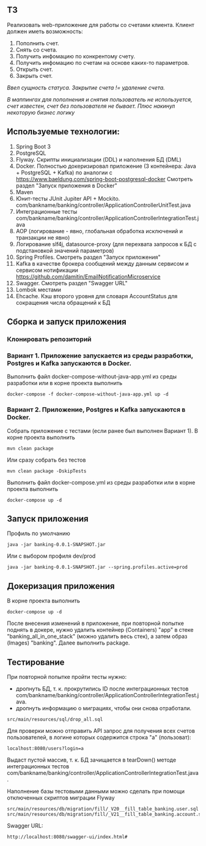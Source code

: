 ## ТЗ
Реализовать web-приложение для работы со счетами клиента. Клиент должен иметь возможность:

1. Пополнить счет.
2. Снять со счета.
3. Получить инфомацию по конкрентому счету.
4. Получить инфомацию по счетам на основе каких-то параметров.
5. Открыть счет.
6. Закрыть счет.

_Ввел сущность статуса. Закрытие счета != удаление счета._

_В маппингах для пополнения и снятия пользователь не используется, счет известен, счет без пользователя не бывает._
_Плюс накинул некоторую бизнес логику_


## Используемые технологии:
1. Spring Boot 3
2. PostgreSQL
3. Flyway. Скрипты инициализации (DDL) и наполнения БД (DML)
4. Docker. Полностью докеризировал приложение (3 контейнера: Java + PostgreSQL + Kafka) по аналогии с https://www.baeldung.com/spring-boot-postgresql-docker
Смотреть раздел "Запуск приложения в Docker"
5. Maven
6. Юнит-тесты JUnit Jupiter API + Mockito. com/bankname/banking/controller/ApplicationControllerUnitTest.java
7. Интеграционные тесты com/bankname/banking/controller/ApplicationControllerIntegrationTest.java
8. AOP (логирование - явно, глобальная обработка исключений и транзакции не явно)
9. Логирование slf4j, datasource-proxy (для перехвата запросов к БД с подстановкой значений параметров)
10. Spring Profiles. Смотреть раздел "Запуск приложения"
11. Kafka в качестве брокера сообщений между данным сервисом и сервисом нотификации https://github.com/damitin/EmailNotificationMicroservice
12. Swagger. Смотреть раздел "Swagger URL"
13. Lombok местами
14. Ehcache. Кэш второго уровня для словаря AccountStatus для сокращения числа обращений к БД


## Сборка и запуск приложения

### Клонировать репозиторий

### Вариант 1. Приложение запускается из среды разработки, Postgres и Kafka запускаются в Docker.
Выполнить файл docker-compose-without-java-app.yml из среды разработки или в корне проекта выполнить
```
docker-compose -f docker-compose-without-java-app.yml up -d
```
### Вариант 2. Приложение, Postgres и Kafka запускаются в Docker.
Собрать приложение с тестами (если ранее был выполнен Вариант 1). В корне проекта выполнить
```
mvn clean package
```
Или сразу собрать без тестов
```
mvn clean package -DskipTests
```
Выполнить файл docker-compose.yml из среды разработки или в корне проекта выполнить
```
docker-compose up -d
```
## Запуск приложения
Профиль по умолчанию
```
java -jar banking-0.0.1-SNAPSHOT.jar
```
Или с выбором профиля dev/prod
```
java -jar banking-0.0.1-SNAPSHOT.jar --spring.profiles.active=prod
```

## Докеризация приложения
В корне проекта выполнить
```
docker-compose up -d
```
После внесения изменений в приложение, при повторной попытке поднять в докере, нужно удалить контейнер (Containers) "app" в стеке "banking_all_in_one_stack" (можно удалить весь стек), а затем образ (Images) "banking". Далее выполнить package.

## Тестирование
При повторной попытке пройти тесты нужно:
- дропнуть БД, т. к. прокрутились ID после интеграционных тестов com/bankname/banking/controller/ApplicationControllerIntegrationTest.java.
- дропнуть информацию о миграциях, чтобы они снова отработали.
```
src/main/resources/sql/drop_all.sql
```
Для проверки можно отправить API запрос для получения всех счетов пользователей, в логине которых содержится строка "a" (пользоват):
```
localhost:8080/users?login=a
```
Выдаст пустой массив, т. к. БД зачищается в tearDown() методе интеграционных тестов com/bankname/banking/controller/ApplicationControllerIntegrationTest.java.

Наполнение базы тестовыми данными можно сделать при помощи отключенных скриптов миграции Flyway

```
src/main/resources/db/migration/fill/_V20__fill_table_banking.user.sql
src/main/resources/db/migration/fill/_V21__fill_table_banking.account.sql
```

Swagger URL:
```
http://localhost:8080/swagger-ui/index.html#
```
